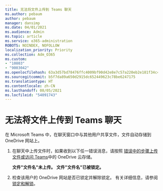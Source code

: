 ```yaml
---
title: 无法将文件上传到 Teams 聊天
ms.author: pebaum
author: pebaum
manager: dansimp
ms.date: 04/01/2021
ms.audience: Admin
ms.topic: article
ms.service: o365-administration
ROBOTS: NOINDEX, NOFOLLOW
localization_priority: Priority
ms.collection: Adm_O365
ms.custom:
- "10803"
- "9003042"
ms.openlocfilehash: 63a3d57bd78476ffc4009bf90d42e8e7c57a220eb2e181f34c4b7833552c66cc
ms.sourcegitcommit: b5f7da89a650d2915dc652449623c78be6247175
ms.translationtype: HT
ms.contentlocale: zh-CN
ms.lasthandoff: 08/05/2021
ms.locfileid: "54091743"
---
```

# <a name="unable-to-upload-files-to-teams-chat"></a>无法将文件上传到 Teams 聊天

在 Microsoft Teams 中，在聊天窗口中与其他用户共享文件，文件自动存储到 OneDrive 网站上。

1. 在聊天中上传文件时，如果收到以下任一错误消息，请按照 [错误中的步骤上传文件或访问 Teams](https://go.microsoft.com/fwlink/?linkid=2156015)中的 OneDrive 云存储。
    
    **文件"文件名"未上传。**
    **文件"文件名"已被锁定。**

1. 检查该用户的 OneDrive 网站是否已锁定并解除锁定。 有关详细信息，请参阅 [锁定和解锁](https://go.microsoft.com/fwlink/?linkid=2156016)。